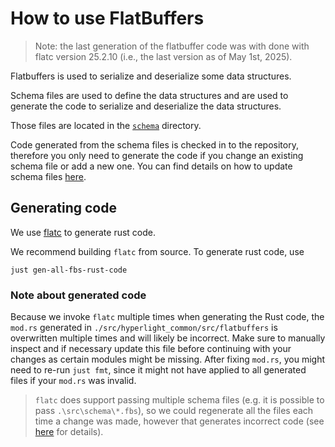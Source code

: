 # How to use FlatBuffers

> Note: the last generation of the flatbuffer code was with done with flatc version 25.2.10 (i.e., the last version as of May 1st, 2025).

Flatbuffers is used to serialize and deserialize some data structures.

Schema files are used to define the data structures and are used to generate the code to serialize and deserialize the data structures.

Those files are located in the [`schema`](../src/schema) directory.

Code generated from the schema files is checked in to the repository, therefore you only need to generate the code if you change an existing schema file or add a new one. You can find details on how to update schema files [here](https://google.github.io/flatbuffers/flatbuffers_guide_writing_schema.html).

## Generating code

We use [flatc](https://google.github.io/flatbuffers/flatbuffers_guide_using_schema_compiler.html) to generate rust code.

We recommend building `flatc` from source. To generate rust code, use

```console
just gen-all-fbs-rust-code
```

### Note about generated code

Because we invoke `flatc` multiple times when generating the Rust code, the `mod.rs` generated in `./src/hyperlight_common/src/flatbuffers` is overwritten multiple times and will likely be incorrect. Make sure to manually inspect and if necessary update this file before continuing with your changes as certain modules might be missing. After fixing `mod.rs`, you might need to re-run `just fmt`, since it might not have applied to all generated files if your `mod.rs` was invalid.

>`flatc` does support passing multiple schema files (e.g. it is possible to pass `.\src\schema\*.fbs`), so we could regenerate all the files each time a change was made, however that generates incorrect code (see [here](https://github.com/google/flatbuffers/issues/6800) for details).
